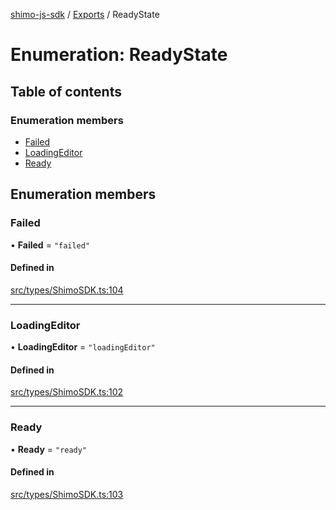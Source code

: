 [shimo-js-sdk](../README.md) / [Exports](../modules.md) / ReadyState

# Enumeration: ReadyState

## Table of contents

### Enumeration members

- [Failed](ReadyState.md#failed)
- [LoadingEditor](ReadyState.md#loadingeditor)
- [Ready](ReadyState.md#ready)

## Enumeration members

### Failed

• **Failed** = `"failed"`

#### Defined in

[src/types/ShimoSDK.ts:104](https://github.com/shimohq/shimo-js-sdk/blob/41c12ea/src/types/ShimoSDK.ts#L104)

___

### LoadingEditor

• **LoadingEditor** = `"loadingEditor"`

#### Defined in

[src/types/ShimoSDK.ts:102](https://github.com/shimohq/shimo-js-sdk/blob/41c12ea/src/types/ShimoSDK.ts#L102)

___

### Ready

• **Ready** = `"ready"`

#### Defined in

[src/types/ShimoSDK.ts:103](https://github.com/shimohq/shimo-js-sdk/blob/41c12ea/src/types/ShimoSDK.ts#L103)
